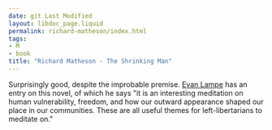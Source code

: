 ```yaml
---
date: git Last Modified
layout: libdoc_page.liquid
permalink: richard-matheson/index.html
tags:
- M
- book
title: "Richard Matheson - The Shrinking Man"
---
```


Surprisingly good, despite the improbable premise. <a href="https://tashqueedagg.wordpress.com/2012/11/14/richard-matheson-the-shrinking-man-1956/">Evan Lampe</a> has an entry on this novel, of which he says "it is an interesting meditation on human vulnerability, freedom, and how our outward appearance shaped our place in our communities. These are all useful themes for left-libertarians to meditate on."